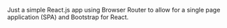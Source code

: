 Just a simple React.js app using Browser Router to allow for a single page application (SPA) and Bootstrap for React.
